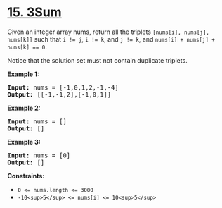 # [15. 3Sum](https://leetcode.com/problems/3sum/)

Given an integer array nums, return all the triplets `[nums[i], nums[j], nums[k]]` such that `i != j`, `i != k`, and `j != k`, and `nums[i] + nums[j] + nums[k] == 0`.

Notice that the solution set must not contain duplicate triplets.

**Example 1:**

<pre><strong>Input:</strong> nums = [-1,0,1,2,-1,-4]
<strong>Output:</strong> [[-1,-1,2],[-1,0,1]]
</pre>

**Example 2:**

<pre><strong>Input:</strong> nums = []
<strong>Output:</strong> []
</pre>

**Example 3:**

<pre><strong>Input:</strong> nums = [0]
<strong>Output:</strong> []
</pre>

**Constraints:**

- `0 <= nums.length <= 3000`
- `-10<sup>5</sup> <= nums[i] <= 10<sup>5</sup>`
